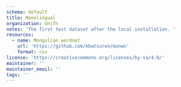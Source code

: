 ```yaml
---
schema: default
title: Monolingual
organization: UniTn
notes: 'The first test dataset after the local installation. '
resources:
  - name: Mongolian wordnet
    url: 'https://github.com/kbatsuren/monwn'
    format: csv
license: 'https://creativecommons.org/licenses/by-sa/4.0/'
maintainer: ''
maintainer_email: ''
tags: ''
---
```

